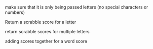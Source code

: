 make sure that it is only being passed letters (no special characters or numbers)

Return a scrabble score for a letter

return scrabble scores for multiple letters

adding scores together for a word score